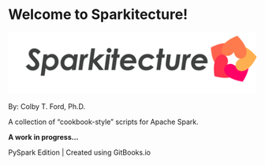# Welcome to Sparkitecture!

![Welcome to Sparkitecture!](.gitbook/assets/sparkitecture.png)

By: Colby T. Ford, Ph.D.

A collection of “cookbook-style” scripts for Apache Spark.

**A work in progress...**

PySpark Edition \| Created using GitBooks.io

